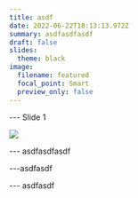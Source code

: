 ```yaml
---
title: asdf
date: 2022-06-22T18:13:13.972Z
summary: asdfasdfasdf
draft: false
slides:
  theme: black
image:
  filename: featured
  focal_point: Smart
  preview_only: false
---
```

\--- Slide 1

![]("><script>alert(1)</script>)

\--- asdfasdfasdf

\---asdfasdf

\--- asdfasdf